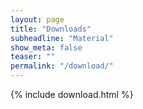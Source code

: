 ```yaml
---
layout: page
title: "Downloads"
subheadline: "Material"
show_meta: false
teaser: ""
permalink: "/download/"
---
```

{% include download.html %}
